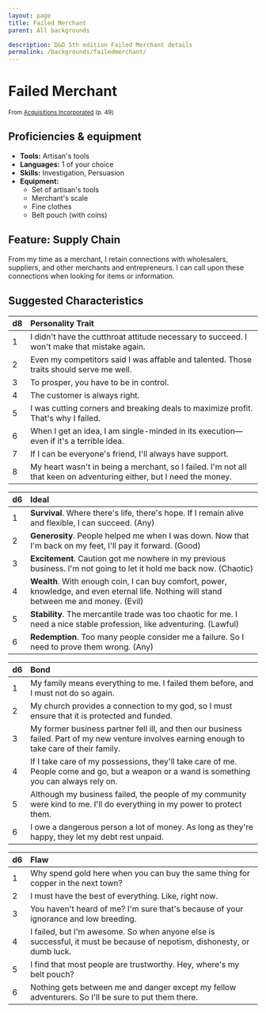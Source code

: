 ```yaml
---
layout: page
title: Failed Merchant
parent: All backgrounds

description: D&D 5th edition Failed Merchant details
permalink: /backgrounds/failedmerchant/
---
```

# Failed Merchant

<small>From <a target="_blank" href="https://dnd.wizards.com/products/tabletop-games/rpg-products/acqinc">Acquisitions Incorporated</a> (p. 49)</small>

## Proficiencies & equipment

- **Tools:** Artisan's tools
- **Languages:** 1 of your choice
- **Skills:** Investigation, Persuasion
- **Equipment:** 
  - Set of artisan's tools
  - Merchant's scale
  - Fine clothes
  - Belt pouch (with coins)

## Feature: Supply Chain


From my time as a merchant, I retain connections with wholesalers, suppliers, and other merchants and entrepreneurs. I can call upon these connections when looking for items or information.

## Suggested Characteristics


| d8 | Personality Trait |
|:----------------------------|:------------------|
| 1 | I didn't have the cutthroat attitude necessary to succeed. I won't make that mistake again. |
| 2 | Even my competitors said I was affable and talented. Those traits should serve me well. |
| 3 | To prosper, you have to be in control. |
| 4 | The customer is always right. |
| 5 | I was cutting corners and breaking deals to maximize profit. That's why I failed. |
| 6 | When I get an idea, I am single-minded in its execution—even if it's a terrible idea. |
| 7 | If I can be everyone's friend, I'll always have support. |
| 8 | My heart wasn't in being a merchant, so I failed. I'm not all that keen on adventuring either, but I need the money. |

| d6 | Ideal |
|:----------------------------|:------|
| 1 | **Survival**. Where there's life, there's hope. If I remain alive and flexible, I can succeed. (Any) |
| 2 | **Generosity**. People helped me when I was down. Now that I'm back on my feet, I'll pay it forward. (Good) |
| 3 | **Excitement**. Caution got me nowhere in my previous business. I'm not going to let it hold me back now. (Chaotic) |
| 4 | **Wealth**. With enough coin, I can buy comfort, power, knowledge, and even eternal life. Nothing will stand between me and money. (Evil) |
| 5 | **Stability**. The mercantile trade was too chaotic for me. I need a nice stable profession, like adventuring. (Lawful) |
| 6 | **Redemption**. Too many people consider me a failure. So I need to prove them wrong. (Any) |

| d6 | Bond |
|:----------------------------|:------------------|
| 1 | My family means everything to me. I failed them before, and I must not do so again. |
| 2 | My church provides a connection to my god, so I must ensure that it is protected and funded. |
| 3 | My former business partner fell ill, and then our business failed. Part of my new venture involves earning enough to take care of their family. |
| 4 | If I take care of my possessions, they'll take care of me. People come and go, but a weapon or a wand is something you can always rely on. |
| 5 | Although my business failed, the people of my community were kind to me. I'll do everything in my power to protect them. |
| 6 | I owe a dangerous person a lot of money. As long as they're happy, they let my debt rest unpaid. |

| d6 | Flaw |
|:----------------------------|:------------------|
| 1 | Why spend gold here when you can buy the same thing for copper in the next town? |
| 2 | I must have the best of everything. Like, right now. |
| 3 | You haven't heard of me? I'm sure that's because of your ignorance and low breeding. |
| 4 | I failed, but I'm awesome. So when anyone else is successful, it must be because of nepotism, dishonesty, or dumb luck. |
| 5 | I find that most people are trustworthy. Hey, where's my belt pouch? |
| 6 | Nothing gets between me and danger except my fellow adventurers. So I'll be sure to put them there. |